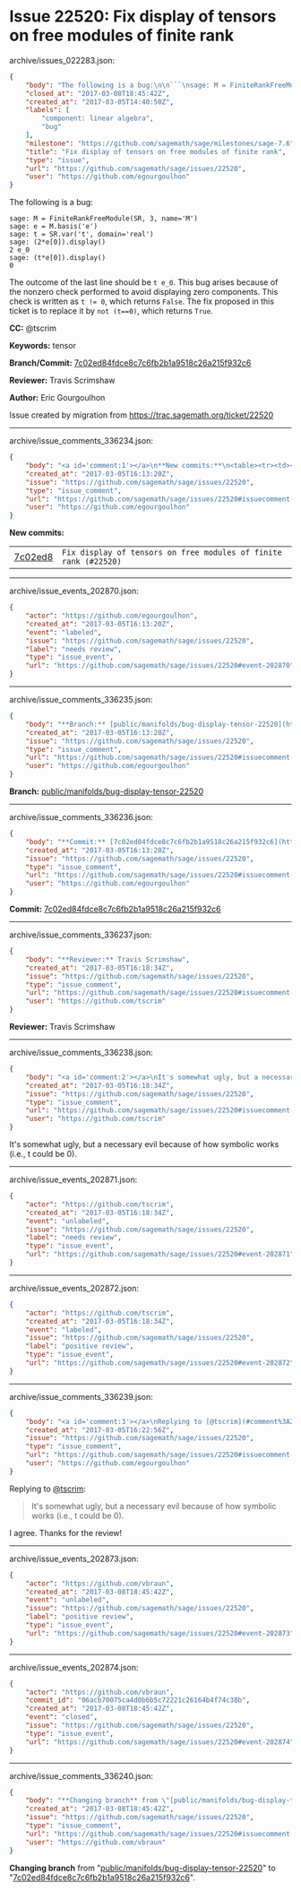 # Issue 22520: Fix display of tensors on free modules of finite rank

archive/issues_022283.json:
```json
{
    "body": "The following is a bug:\n\n```\nsage: M = FiniteRankFreeModule(SR, 3, name='M')\nsage: e = M.basis('e')\nsage: t = SR.var('t', domain='real')\nsage: (2*e[0]).display()\n2 e_0\nsage: (t*e[0]).display()\n0\n```\nThe outcome of the last line should be `t e_0`. This bug arises because of the nonzero check performed to avoid displaying zero components. This check is written as `t != 0`, which returns `False`. The fix proposed in this ticket is to replace it by `not (t==0)`, which returns `True`.\n\n**CC:**  @tscrim\n\n**Keywords:** tensor\n\n**Branch/Commit:** [7c02ed84fdce8c7c6fb2b1a9518c26a215f932c6](https://github.com/sagemath/sagetrac-mirror/commit/7c02ed84fdce8c7c6fb2b1a9518c26a215f932c6)\n\n**Reviewer:** Travis Scrimshaw\n\n**Author:** Eric Gourgoulhon\n\nIssue created by migration from https://trac.sagemath.org/ticket/22520\n\n",
    "closed_at": "2017-03-08T18:45:42Z",
    "created_at": "2017-03-05T14:40:50Z",
    "labels": [
        "component: linear algebra",
        "bug"
    ],
    "milestone": "https://github.com/sagemath/sage/milestones/sage-7.6",
    "title": "Fix display of tensors on free modules of finite rank",
    "type": "issue",
    "url": "https://github.com/sagemath/sage/issues/22520",
    "user": "https://github.com/egourgoulhon"
}
```
The following is a bug:

```
sage: M = FiniteRankFreeModule(SR, 3, name='M')
sage: e = M.basis('e')
sage: t = SR.var('t', domain='real')
sage: (2*e[0]).display()
2 e_0
sage: (t*e[0]).display()
0
```
The outcome of the last line should be `t e_0`. This bug arises because of the nonzero check performed to avoid displaying zero components. This check is written as `t != 0`, which returns `False`. The fix proposed in this ticket is to replace it by `not (t==0)`, which returns `True`.

**CC:**  @tscrim

**Keywords:** tensor

**Branch/Commit:** [7c02ed84fdce8c7c6fb2b1a9518c26a215f932c6](https://github.com/sagemath/sagetrac-mirror/commit/7c02ed84fdce8c7c6fb2b1a9518c26a215f932c6)

**Reviewer:** Travis Scrimshaw

**Author:** Eric Gourgoulhon

Issue created by migration from https://trac.sagemath.org/ticket/22520





---

archive/issue_comments_336234.json:
```json
{
    "body": "<a id='comment:1'></a>\n**New commits:**\n<table><tr><td><a href=\"https://github.com/sagemath/sagetrac-mirror/commit/7c02ed84fdce8c7c6fb2b1a9518c26a215f932c6\">7c02ed8</a></td><td><code>Fix display of tensors on free modules of finite rank (#22520)</code></td></tr></table>\n",
    "created_at": "2017-03-05T16:13:20Z",
    "issue": "https://github.com/sagemath/sage/issues/22520",
    "type": "issue_comment",
    "url": "https://github.com/sagemath/sage/issues/22520#issuecomment-336234",
    "user": "https://github.com/egourgoulhon"
}
```

<a id='comment:1'></a>
**New commits:**
<table><tr><td><a href="https://github.com/sagemath/sagetrac-mirror/commit/7c02ed84fdce8c7c6fb2b1a9518c26a215f932c6">7c02ed8</a></td><td><code>Fix display of tensors on free modules of finite rank (#22520)</code></td></tr></table>




---

archive/issue_events_202870.json:
```json
{
    "actor": "https://github.com/egourgoulhon",
    "created_at": "2017-03-05T16:13:20Z",
    "event": "labeled",
    "issue": "https://github.com/sagemath/sage/issues/22520",
    "label": "needs review",
    "type": "issue_event",
    "url": "https://github.com/sagemath/sage/issues/22520#event-202870"
}
```



---

archive/issue_comments_336235.json:
```json
{
    "body": "**Branch:** [public/manifolds/bug-display-tensor-22520](https://github.com/sagemath/sagetrac-mirror/tree/public/manifolds/bug-display-tensor-22520)",
    "created_at": "2017-03-05T16:13:20Z",
    "issue": "https://github.com/sagemath/sage/issues/22520",
    "type": "issue_comment",
    "url": "https://github.com/sagemath/sage/issues/22520#issuecomment-336235",
    "user": "https://github.com/egourgoulhon"
}
```

**Branch:** [public/manifolds/bug-display-tensor-22520](https://github.com/sagemath/sagetrac-mirror/tree/public/manifolds/bug-display-tensor-22520)



---

archive/issue_comments_336236.json:
```json
{
    "body": "**Commit:** [7c02ed84fdce8c7c6fb2b1a9518c26a215f932c6](https://github.com/sagemath/sagetrac-mirror/commit/7c02ed84fdce8c7c6fb2b1a9518c26a215f932c6)",
    "created_at": "2017-03-05T16:13:20Z",
    "issue": "https://github.com/sagemath/sage/issues/22520",
    "type": "issue_comment",
    "url": "https://github.com/sagemath/sage/issues/22520#issuecomment-336236",
    "user": "https://github.com/egourgoulhon"
}
```

**Commit:** [7c02ed84fdce8c7c6fb2b1a9518c26a215f932c6](https://github.com/sagemath/sagetrac-mirror/commit/7c02ed84fdce8c7c6fb2b1a9518c26a215f932c6)



---

archive/issue_comments_336237.json:
```json
{
    "body": "**Reviewer:** Travis Scrimshaw",
    "created_at": "2017-03-05T16:18:34Z",
    "issue": "https://github.com/sagemath/sage/issues/22520",
    "type": "issue_comment",
    "url": "https://github.com/sagemath/sage/issues/22520#issuecomment-336237",
    "user": "https://github.com/tscrim"
}
```

**Reviewer:** Travis Scrimshaw



---

archive/issue_comments_336238.json:
```json
{
    "body": "<a id='comment:2'></a>\nIt's somewhat ugly, but a necessary evil because of how symbolic works (i.e., t could be 0).",
    "created_at": "2017-03-05T16:18:34Z",
    "issue": "https://github.com/sagemath/sage/issues/22520",
    "type": "issue_comment",
    "url": "https://github.com/sagemath/sage/issues/22520#issuecomment-336238",
    "user": "https://github.com/tscrim"
}
```

<a id='comment:2'></a>
It's somewhat ugly, but a necessary evil because of how symbolic works (i.e., t could be 0).



---

archive/issue_events_202871.json:
```json
{
    "actor": "https://github.com/tscrim",
    "created_at": "2017-03-05T16:18:34Z",
    "event": "unlabeled",
    "issue": "https://github.com/sagemath/sage/issues/22520",
    "label": "needs review",
    "type": "issue_event",
    "url": "https://github.com/sagemath/sage/issues/22520#event-202871"
}
```



---

archive/issue_events_202872.json:
```json
{
    "actor": "https://github.com/tscrim",
    "created_at": "2017-03-05T16:18:34Z",
    "event": "labeled",
    "issue": "https://github.com/sagemath/sage/issues/22520",
    "label": "positive review",
    "type": "issue_event",
    "url": "https://github.com/sagemath/sage/issues/22520#event-202872"
}
```



---

archive/issue_comments_336239.json:
```json
{
    "body": "<a id='comment:3'></a>\nReplying to [@tscrim](#comment%3A2):\n> It's somewhat ugly, but a necessary evil because of how symbolic works (i.e., t could be 0).\n\nI agree.\nThanks for the review!",
    "created_at": "2017-03-05T16:22:56Z",
    "issue": "https://github.com/sagemath/sage/issues/22520",
    "type": "issue_comment",
    "url": "https://github.com/sagemath/sage/issues/22520#issuecomment-336239",
    "user": "https://github.com/egourgoulhon"
}
```

<a id='comment:3'></a>
Replying to [@tscrim](#comment%3A2):
> It's somewhat ugly, but a necessary evil because of how symbolic works (i.e., t could be 0).

I agree.
Thanks for the review!



---

archive/issue_events_202873.json:
```json
{
    "actor": "https://github.com/vbraun",
    "created_at": "2017-03-08T18:45:42Z",
    "event": "unlabeled",
    "issue": "https://github.com/sagemath/sage/issues/22520",
    "label": "positive review",
    "type": "issue_event",
    "url": "https://github.com/sagemath/sage/issues/22520#event-202873"
}
```



---

archive/issue_events_202874.json:
```json
{
    "actor": "https://github.com/vbraun",
    "commit_id": "06acb70075ca4d0b6b5c72221c26164b4f74c38b",
    "created_at": "2017-03-08T18:45:42Z",
    "event": "closed",
    "issue": "https://github.com/sagemath/sage/issues/22520",
    "type": "issue_event",
    "url": "https://github.com/sagemath/sage/issues/22520#event-202874"
}
```



---

archive/issue_comments_336240.json:
```json
{
    "body": "**Changing branch** from \"[public/manifolds/bug-display-tensor-22520](https://github.com/sagemath/sagetrac-mirror/tree/public/manifolds/bug-display-tensor-22520)\" to \"[7c02ed84fdce8c7c6fb2b1a9518c26a215f932c6](https://github.com/sagemath/sagetrac-mirror/commit/7c02ed84fdce8c7c6fb2b1a9518c26a215f932c6)\".",
    "created_at": "2017-03-08T18:45:42Z",
    "issue": "https://github.com/sagemath/sage/issues/22520",
    "type": "issue_comment",
    "url": "https://github.com/sagemath/sage/issues/22520#issuecomment-336240",
    "user": "https://github.com/vbraun"
}
```

**Changing branch** from "[public/manifolds/bug-display-tensor-22520](https://github.com/sagemath/sagetrac-mirror/tree/public/manifolds/bug-display-tensor-22520)" to "[7c02ed84fdce8c7c6fb2b1a9518c26a215f932c6](https://github.com/sagemath/sagetrac-mirror/commit/7c02ed84fdce8c7c6fb2b1a9518c26a215f932c6)".

